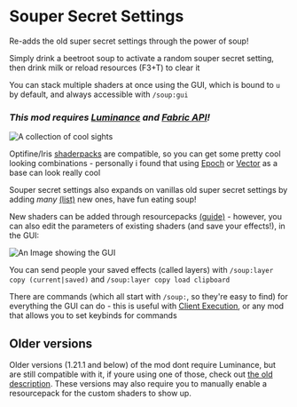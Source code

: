 # Souper Secret Settings
Re-adds the old super secret settings through the power of soup!

Simply drink a beetroot soup to activate a random souper secret setting, then drink milk or reload resources (F3+T) to clear it

You can stack multiple shaders at once using the GUI, which is bound to `u` by default, and always accessible with `/soup:gui`

### *This mod requires [Luminance](https://modrinth.com/mod/luminance) and [Fabric API](https://modrinth.com/mod/fabric-api)!*

![A collection of cool sights](https://cdn.modrinth.com/data/bzJkPbG1/images/e5320e13d8ab192c266c79dda2af46ec8414d77e.png)

Optifine/Iris [shaderpacks](https://modrinth.com/shaders) are compatible, so you can get some pretty cool looking combinations - personally i found that using [Epoch](https://modrinth.com/shader/epoch) or [Vector](https://modrinth.com/shader/vector) as a base can look really cool

Souper secret settings also expands on vanillas old super secret settings by adding *many* [(list)](SuperSecretSettingsList.md) new ones, have fun eating soup!

New shaders can be added through resourcepacks [(guide)]((https://github.com/mclegoman/luminance/blob/development-1.21/ResourcepackGuide/ResourcepackGuide.md)) - however, you can also edit the parameters of existing shaders (and save your effects!), in the GUI:

![An Image showing the GUI](https://cdn.modrinth.com/data/bzJkPbG1/images/8882e28a7ea640e5b6426e91c9f60300c69c1915.jpeg)

You can send people your saved effects (called layers) with `/soup:layer copy (current|saved)` and `/soup:layer copy load clipboard`

There are commands (which all start with `/soup:`, so they're easy to find) for everything the GUI can do - this is useful with [Client Execution](https://modrinth.com/plugin/client-execution), or any mod that allows you to set keybinds for commands

## Older versions

Older versions (1.21.1 and below) of the mod dont require Luminance, but are still compatible with it, if youre using one of those, check out [the old description](https://github.com/Nettakrim/Souper-Secret-Settings/blob/old/README.md). These versions may also require you to manually enable a resourcepack for the custom shaders to show up.